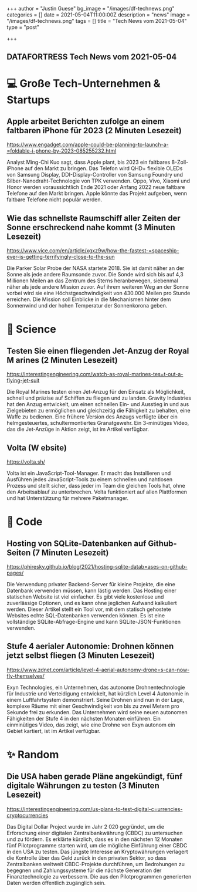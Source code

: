 +++
author = "Justin Guese"
bg_image = "/images/df-technews.png"
categories = []
date = 2021-05-04T11:00:00Z
description = "news"
image = "/images/df-technews.png"
tags = []
title = "Tech News vom 2021-05-04"
type = "post"

+++

        
## DATAFORTRESS Tech News vom 2021-05-04

# 💻 Große Tech-Unternehmen & Startups

##  Apple arbeitet Berichten zufolge an einem faltbaren iPhone für 2023 (2 Minuten Lesezeit)

https://www.engadget.com/apple-could-be-planning-to-launch-a-=foldable-i-phone-by-2023-085255232.html

Analyst Ming-Chi Kuo sagt, dass Apple plant, bis 2023 ein faltbares 8-Zoll-iPhone auf den Markt zu bringen. Das Telefon wird QHD+ flexible OLEDs von Samsung Display, DDI-Display-Controller von Samsung Foundry und Silber-Nanodraht-Technologie von TPK verwenden. Oppo, Vivo, Xiaomi und Honor werden voraussichtlich Ende 2021 oder Anfang 2022 neue faltbare Telefone auf den Markt bringen. Apple könnte das Projekt aufgeben, wenn faltbare Telefone nicht populär werden.

## Wie das schnellste Raumschiff aller Zeiten der Sonne erschreckend nahe kommt (3 Minuten Lesezeit)

https://www.vice.com/en/article/xgxz9w/how-the-fastest-=spaceship-ever-is-getting-terrifyingly-close-to-the-sun

Die Parker Solar Probe der NASA startete 2018.  Sie ist damit näher an der Sonne als jede andere Raumsonde zuvor. Die Sonde wird sich bis auf 4,3 Millionen Meilen an das Zentrum des Sterns heranbewegen, siebenmal näher als jede andere Mission zuvor. Auf ihrem weiteren Weg an der Sonne vorbei wird sie eine Höchstgeschwindigkeit von 430.000 Meilen pro Stunde erreichen. Die Mission soll Einblicke in die Mechanismen hinter dem Sonnenwind und der hohen Temperatur der Sonnenkorona geben.

# 🧪 Science

## Testen Sie einen fliegenden Jet-Anzug der Royal M arines (2 Minuten Lesezeit)

https://interestingengineering.com/watch-as-royal-marines-tes=t-out-a-flying-jet-suit

Die Royal Marines testen einen Jet-Anzug für den Einsatz als Möglichkeit, schnell und präzise auf Schiffen zu fliegen und zu landen. Gravity Industries hat den Anzug entwickelt, um einen schnellen Ein- und Ausstieg in und aus Zielgebieten zu ermöglichen und gleichzeitig die Fähigkeit zu behalten, eine Waffe zu bedienen. Eine frühere Version des Anzugs verfügte über ein helmgesteuertes, schultermontiertes Granatgewehr. Ein 3-minütiges Video, das die Jet-Anzüge in Aktion zeigt, ist im Artikel verfügbar.

## Volta (W ebsite)

https://volta.sh/

Volta ist ein JavaScript-Tool-Manager. Er macht das Installieren und Ausführen jedes JavaScript-Tools zu einem schnellen und nahtlosen Prozess und stellt sicher, dass jeder im Team die gleichen Tools hat, ohne den Arbeitsablauf zu unterbrechen. Volta funktioniert auf allen Plattformen und hat Unterstützung für mehrere Paketmanager.

# 💾 Code

## Hosting von SQLite-Datenbanken auf Github-Seiten (7 Minuten Lesezeit)

https://phiresky.github.io/blog/2021/hosting-sqlite-datab=ases-on-github-pages/

Die Verwendung privater Backend-Server für kleine Projekte, die eine Datenbank verwenden müssen, kann lästig werden. Das Hosting einer statischen Website ist viel einfacher. Es gibt viele kostenlose und zuverlässige Optionen, und es kann ohne jeglichen Aufwand kalkuliert werden. Dieser Artikel stellt ein Tool vor, mit dem statisch gehostete Websites echte SQL-Datenbanken verwenden können. Es ist eine vollständige SQLite-Abfrage-Engine und kann SQLite-JSON-Funktionen verwenden.

## Stufe 4 aerialer Autonomie: Drohnen können jetzt selbst fliegen (3 Minuten Lesezeit)

https://www.zdnet.com/article/level-4-aerial-autonomy-drone=s-can-now-fly-themselves/

<a>Exyn Technologies, ein Unternehmen, das autonome Drohnentechnologie für Industrie und Verteidigung entwickelt, hat kürzlich Level 4 Autonomie in einem Luftfahrtsystem demonstriert. Seine Drohnen sind nun in der Lage, komplexe Räume mit einer Geschwindigkeit von bis zu zwei Metern pro Sekunde frei zu erkunden. Das Unternehmen wird seine neuen autonomen Fähigkeiten der Stufe 4 in den nächsten Monaten einführen. Ein einminütiges Video, das zeigt, wie eine Drohne von Exyn autonom ein Gebiet kartiert, ist im Artikel verfügbar.

# ✨ Random

## Die USA haben gerade Pläne angekündigt, fünf digitale Währungen zu testen (3 Minuten Lesezeit)

https://interestingengineering.com/us-plans-to-test-digital-c=urrencies-cryptocurrencies

Das Digital Dollar Project wurde im Jahr 2 020 gegründet, um die Erforschung einer digitalen Zentralbankwährung (CBDC) zu untersuchen und zu fördern. Es erklärte kürzlich, dass es in den nächsten 12 Monaten fünf Pilotprogramme starten wird, um die mögliche Einführung einer CBDC in den USA zu testen. Das jüngste Interesse an Kryptowährungen verlagert die Kontrolle über das Geld zurück in den privaten Sektor, so dass Zentralbanken weltweit CBDC-Projekte durchführen, um Bedrohungen zu begegnen und Zahlungssysteme für die nächste Generation der Finanztechnologie zu verbessern. Die aus den Pilotprogrammen generierten Daten werden öffentlich zugänglich sein.
